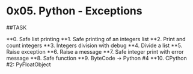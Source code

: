 # 0x05. Python - Exceptions
##TASK

**0. Safe list printing
**1. Safe printing of an integers list
**2. Print and count integers
**3. Integers division with debug
**4. Divide a list
**5. Raise exception
**6. Raise a message
**7. Safe integer print with error message
**8. Safe function
**9. ByteCode -> Python #4
**10. CPython #2: PyFloatObject